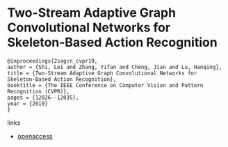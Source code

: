 # Two-Stream Adaptive Graph Convolutional Networks for Skeleton-Based Action Recognition

```
@inproceedings{2sagcn_cvpr19,
author = {Shi, Lei and Zhang, Yifan and Cheng, Jian and Lu, Hanqing},
title = {Two-Stream Adaptive Graph Convolutional Networks for Skeleton-Based Action Recognition},
booktitle = {The IEEE Conference on Computer Vision and Pattern Recognition (CVPR)},
pages = {12026--12035},
year = {2019}
}
```

links
- [openaccess](http://openaccess.thecvf.com/content_CVPR_2019/html/Shi_Two-Stream_Adaptive_Graph_Convolutional_Networks_for_Skeleton-Based_Action_Recognition_CVPR_2019_paper.html)

